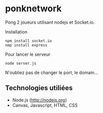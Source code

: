 ponknetwork
===========

Pong 2 joueurs utilisant nodejs et Socket.io.

Installation

    npm install socket.io
    nmp install express
    
Pour lancer le serveur

    node server.js

N'oubliez pas de changer le port, le domain...

Technologies utiliées
-----------------

* Node.js (http://nodejs.org)
* Canvas, Javascript, HTML, CSS
